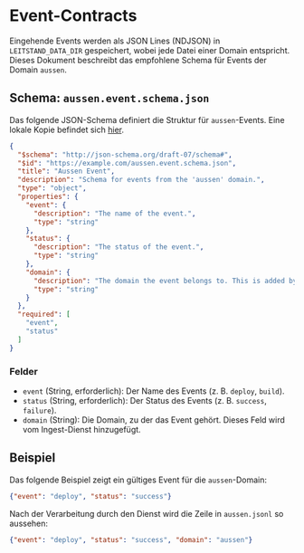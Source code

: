 # Event-Contracts

Eingehende Events werden als JSON Lines (NDJSON) in `LEITSTAND_DATA_DIR` gespeichert, wobei jede Datei einer Domain entspricht.
Dieses Dokument beschreibt das empfohlene Schema für Events der Domain `aussen`.

## Schema: `aussen.event.schema.json`

Das folgende JSON-Schema definiert die Struktur für `aussen`-Events. Eine lokale Kopie befindet sich [hier](aussen.event.schema.json).

```json
{
  "$schema": "http://json-schema.org/draft-07/schema#",
  "$id": "https://example.com/aussen.event.schema.json",
  "title": "Aussen Event",
  "description": "Schema for events from the 'aussen' domain.",
  "type": "object",
  "properties": {
    "event": {
      "description": "The name of the event.",
      "type": "string"
    },
    "status": {
      "description": "The status of the event.",
      "type": "string"
    },
    "domain": {
      "description": "The domain the event belongs to. This is added by the ingest service.",
      "type": "string"
    }
  },
  "required": [
    "event",
    "status"
  ]
}
```

### Felder
*   `event` (String, erforderlich): Der Name des Events (z. B. `deploy`, `build`).
*   `status` (String, erforderlich): Der Status des Events (z. B. `success`, `failure`).
*   `domain` (String): Die Domain, zu der das Event gehört. Dieses Feld wird vom Ingest-Dienst hinzugefügt.

## Beispiel

Das folgende Beispiel zeigt ein gültiges Event für die `aussen`-Domain:

```json
{"event": "deploy", "status": "success"}
```
Nach der Verarbeitung durch den Dienst wird die Zeile in `aussen.jsonl` so aussehen:

```json
{"event": "deploy", "status": "success", "domain": "aussen"}
```
